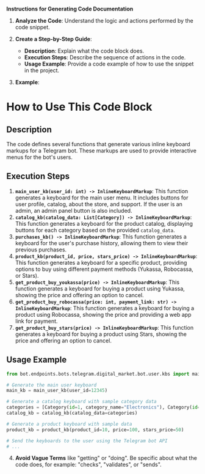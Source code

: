 **Instructions for Generating Code Documentation**

1. **Analyze the Code**: Understand the logic and actions performed by the code snippet.

2. **Create a Step-by-Step Guide**:
    - **Description**: Explain what the code block does.
    - **Execution Steps**: Describe the sequence of actions in the code.
    - **Usage Example**: Provide a code example of how to use the snippet in the project.

3. **Example**:

How to Use This Code Block
=========================================================================================

Description
-------------------------
The code defines several functions that generate various inline keyboard markups for a Telegram bot. These markups are used to provide interactive menus for the bot's users.

Execution Steps
-------------------------
1. **`main_user_kb(user_id: int) -> InlineKeyboardMarkup`**: This function generates a keyboard for the main user menu. It includes buttons for user profile, catalog, about the store, and support. If the user is an admin, an admin panel button is also included.
2. **`catalog_kb(catalog_data: List[Category]) -> InlineKeyboardMarkup`**: This function generates a keyboard for the product catalog, displaying buttons for each category based on the provided `catalog_data`.
3. **`purchases_kb() -> InlineKeyboardMarkup`**: This function generates a keyboard for the user's purchase history, allowing them to view their previous purchases.
4. **`product_kb(product_id, price, stars_price) -> InlineKeyboardMarkup`**: This function generates a keyboard for a specific product, providing options to buy using different payment methods (Yukassa, Robocassa, or Stars).
5. **`get_product_buy_youkassa(price) -> InlineKeyboardMarkup`**: This function generates a keyboard for buying a product using Yukassa, showing the price and offering an option to cancel.
6. **`get_product_buy_robocassa(price: int, payment_link: str) -> InlineKeyboardMarkup`**: This function generates a keyboard for buying a product using Robocassa, showing the price and providing a web app link for payment.
7. **`get_product_buy_stars(price) -> InlineKeyboardMarkup`**: This function generates a keyboard for buying a product using Stars, showing the price and offering an option to cancel.

Usage Example
-------------------------

```python
from bot.endpoints.bots.telegram.digital_market.bot.user.kbs import main_user_kb, catalog_kb, product_kb

# Generate the main user keyboard
main_kb = main_user_kb(user_id=12345)

# Generate a catalog keyboard with sample category data
categories = [Category(id=1, category_name="Electronics"), Category(id=2, category_name="Clothes")]
catalog_kb = catalog_kb(catalog_data=categories)

# Generate a product keyboard with sample data
product_kb = product_kb(product_id=10, price=100, stars_price=50)

# Send the keyboards to the user using the Telegram bot API
# ...
```

4. **Avoid Vague Terms** like "getting" or "doing". Be specific about what the code does, for example: "checks", "validates", or "sends".
